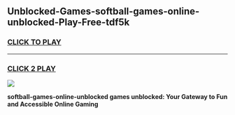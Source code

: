 
## Unblocked-Games-softball-games-online-unblocked-Play-Free-tdf5k
<h3>
<a href="https://premium76.site?title=softball-games-online-unblocked&ref=20A">CLICK TO PLAY</a></h3>
<hr>

<h3>
<a href="https://premium76.site?title=softball-games-online-unblocked&ref=20A">CLICK 2 PLAY</a>
  
</h3>

<a href="https://premium76.site?title=softball-games-online-unblocked&ref=20A"><img src="https://clearcache.store/games.png"></a>


**softball-games-online-unblocked games unblocked: Your Gateway to Fun and Accessible Online Gaming**
